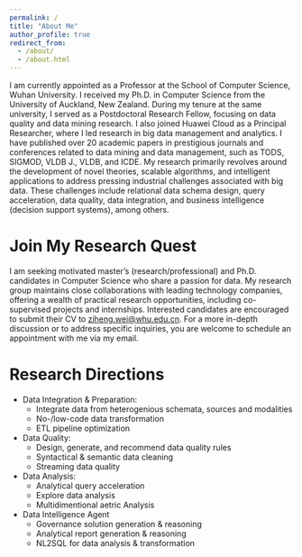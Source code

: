 ```yaml
---
permalink: /
title: "About Me"
author_profile: true
redirect_from: 
  - /about/
  - /about.html
---
```


I am currently appointed as a Professor at the School of Computer Science, Wuhan University. I received my Ph.D. in Computer Science from the University of Auckland, New Zealand. During my tenure at the same university, I served as a Postdoctoral Research Fellow, focusing on data quality and data mining research. I also joined Huawei Cloud as a Principal Researcher, where I led research in big data management and analytics. I have published over 20 academic papers in prestigious journals and conferences related to data mining and data management, such as TODS, SIGMOD, VLDB J., VLDB, and ICDE. My research primarily revolves around the development of novel theories, scalable algorithms, and intelligent applications to address pressing industrial challenges associated with big data. These challenges include relational data schema design, query acceleration, data quality, data integration, and business intelligence (decision support systems), among others.


Join My Research Quest
======
I am seeking motivated master’s (research/professional) and Ph.D. candidates in Computer Science who share a passion for data. My research group maintains close collaborations with leading technology companies, offering a wealth of practical research opportunities, including co-supervised projects and internships. Interested candidates are encouraged to submit their CV to ziheng.wei@whu.edu.cn. For a more in-depth discussion or to address specific inquiries, you are welcome to schedule an appointment with me via my email.


Research Directions
======
* Data Integration & Preparation:
  * Integrate data from heterogenious schemata, sources and modalities
  * No-/low-code data transformation
  * ETL pipeline optimization 
* Data Quality: 
  * Design, generate, and recommend data quality rules
  * Syntactical & semantic data cleaning
  * Streaming data quality
* Data Analysis:
  * Analytical query acceleration
  * Explore data analysis
  * Multidimentional aetric Analysis
* Data Intelligence Agent
  * Governance solution generation & reasoning 
  * Analytical report generation & reasoning
  * NL2SQL for data analysis & transformation